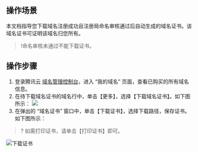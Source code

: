 ## 操作场景

本文档指导您下载域名注册成功且注册局命名审核通过后自动生成的域名证书。该域名证书可证明该域名归您所有。
>!命名审核未通过不能下载证书。

## 操作步骤
1. 登录腾讯云 [域名管理控制台](https://console.cloud.tencent.com/domain/)，进入 “我的域名” 页面，查看已购买的所有域名信息。
2. 在待下载域名证书的域名行中，单击【更多】，选择【下载域名证书】。如下图所示：
![](https://main.qcloudimg.com/raw/cfadd2a5df9a7c0e6d243e3a5395b729.png)
3. 在弹出的 “域名证书” 窗口中，单击【下载证书】，选择下载路径，保存证书。如下图所示：
>? 如需打印证书，请单击【打印证书】即可。
>
 ![下载证书](https://main.qcloudimg.com/raw/8270caee01aa5e57c9c4a729f19b8441.png)
